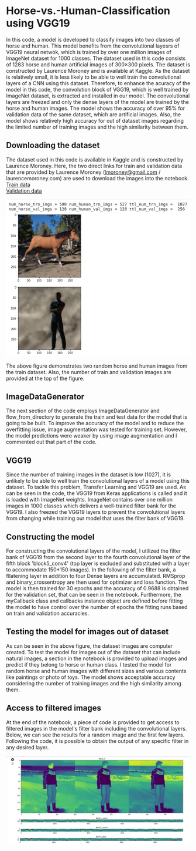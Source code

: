 # Horse-vs.-Human-Classification using VGG19 

In this code, a model is developed to classify images into two classes of horse and human. This model benefits from the convolutional layesrs of VGG19 neural netwok, which is trained by over one million images of ImageNet dataset for 1000 classes. The dataset used in this code consists of 1283 horse and human artificial images of 300×300 pixels. The dataset is constructed by Laurence Moroney and is available at Kaggle. As the dataset is relatively small, it is less likely to be able to well train the convolutional layers of a CNN using this dataset. Therefore, to enhance the acuracy of the model in this code, the convolution block of VGG19, which is well trained by ImageNet dataset, is extracted and installed in our model. The convolutional layers are freezed and only the dense layers of the model are trained by the horse and human images. The model shows the accuracy of over 95% for validation data of the same dataset, which are artificial images. Also, the model shows relatively high accuracy for out of dataset images regarding the limited number of training images and the high similarity between them.

## Downloading the dataset

The dataset used in this code is available in Kaggle and is constructed by Laurence Moroney. Here, the two direct links for train and validation data that are provided by Laurence Moroney (lmoroney@gmail.com / laurencemoroney.com) are used to download the images into the notebook.  
[Train data](https://storage.googleapis.com/laurencemoroney-blog.appspot.com/horse-or-human.zip)  
[Validation data](https://storage.googleapis.com/laurencemoroney-blog.appspot.com/validation-horse-or-human.zip)  

![alt text](https://github.com/Arazsh/Horse-vs.-Human-Classification/blob/media/image1.png?raw=true)  

The above figure demonstrates two random horse and human images from the train dataset. Also, the number of train and validation images are provided at the top of the figure.  

## ImageDataGenerator

The next section of the code employs ImageDataGenerator and flow_from_directory to generate the train and test data for the model that is going to be built. To improve the accuracy of the model and to reduce the overfitting issue, image augmentation was tested for training set. However, the model predictions were weaker by using image augmentation and I commented out that part of the code. 

## VGG19
Since the number of training images in the dataset is low (1027), it is unlikely to be able to well train the convolutional layers of a model using this dataset. To tackle this problem, Transfer Learning and VGG19 are used. As can be seen in the code, the VGG19 from Keras applications is called and it is loaded with ImageNet weights. ImageNet contains over one million images in 1000 classes which delivers a well-trained filter bank for the VGG19. I also freezed the VGG19 layers to prevent the convolutional layers from changing while training our model that uses the filter bank of VGG19.  


## Constructing the model

For constructing the convolutional layers of the model, I utilized the filter bank of VGG19 from the second layer to the fourth convolutional layer of the fifth block 'block5_conv4' (top layer is excluded and substituted with a layer to accommodate 150*150 images). In the following of the filter bank, a fllatening layer in addition to four Dense layers are accumulated. RMSprop and binary_crossentropy are then used for optimizer and loss function. The model is then trained for 30 epochs and the accuracy of 0.9688 is obtained for the validation set, that can be seen in the notebook. Furthermore, the myCallback class and callbacks instance object are defined before fitting the model to have control over the number of epochs the fitting runs based on train and validation accuracies.

## Testing the model for images out of dataset

As can be seen in the above figure, the dataset images are computer created. To test the model for images out of the dataset that can include natural images, a section in the notebook is provided to upload images and predict if they belong to horse or human class. I tested the model for random horse and human images with different sizes and various contents like paintings or photo of toys. The model shows acceptable accuracy considering the number of training images and the high similarity among them.

## Access to filtered images 

At the end of the notebook, a piece of code is provided to get access to filtered images in the model's filter bank including the convolutional layers. Below, we can see the results for a random image and the first few layers. Following the code, it is possible to obtain the output of any specific filter in any desired layer. 

![alt text](https://github.com/Arazsh/Horse-vs.-Human-Classification/blob/media/image2.png?raw=true) 

